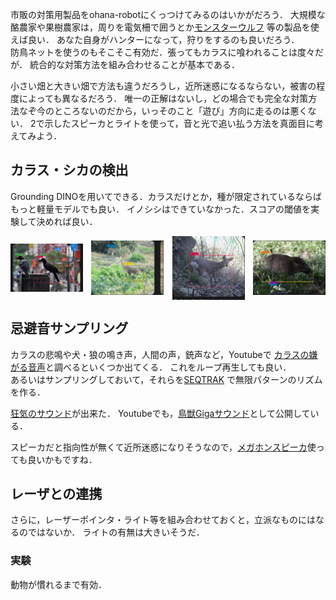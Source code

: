 市販の対策用製品をohana-robotにくっつけてみるのはいかがだろう．
大規模な酪農家や果樹農家は，周りを電気柵で囲うとか[モンスターウルフ](https://www.wolfkamuy.com/) 等の製品を使えば良い．
あなた自身がハンターになって，狩りをするのも良いだろう．  
防鳥ネットを使うのもそこそこ有効だ．張ってもカラスに喰われることは度々だが．
統合的な対策方法を組み合わせることが基本である．

小さい畑と大きい畑で方法も違うだろうし，近所迷惑になるならない，被害の程度によっても異なるだろう．
唯一の正解はないし，どの場合でも完全な対策方法なぞ今のところないのだから，いっそのこと「遊び」方向に走るのは悪くない．
2で示したスピーカとライトを使って，音と光で追い払う方法を真面目に考えてみよう．  


## カラス・シカの検出

Grounding DINOを用いてできる．カラスだけとか，種が限定されているならばもっと軽量モデルでも良い．
イノシシはできていなかった．スコアの閾値を実験して決めれば良い．

<div style="display: flex; justify-content: space-between; align-items: center;">
  <img src="img/crow.png" alt="画像1" style="width: 23%; height: auto; max-height: 200px;">
  <img src="img/monkey.png" alt="画像2" style="width: 23%; height: auto; max-height: 200px;">
  <img src="img/deer.png" alt="画像3" style="width: 23%; height: auto; max-height: 200px;">
  <img src="img/boar.png" alt="画像4" style="width: 23%; height: auto; max-height: 200px;">
</div>


## 忌避音サンプリング

カラスの悲鳴や犬・狼の鳴き声，人間の声，銃声など，Youtubeで [カラスの嫌がる音声](https://www.youtube.com/watch?v=V8zPwXS5NMw)と調べるといくつか出てくる．
これをループ再生しても良い．  
あるいはサンプリングしておいて，それらを[SEQTRAK](https://jp.yamaha.com/products/music_production/music-production-studios/seqtrak/index.html) 
で無限パターンのリズムを作る．

[狂気のサウンド](wolf_crow.mp3)が出来た．
Youtubeでも，[鳥獣Gigaサウンド](https://www.youtube.com/watch?v=A_aw-e6PrAI)として公開している．



スピーカだと指向性が無くて近所迷惑になりそうなので，[メガホンスピーカ](https://www.amazon.co.jp/%E3%83%9D%E3%83%BC%E3%82%BF%E3%83%96%E3%83%AB%E3%83%A1%E3%82%AC%E3%83%9B%E3%83%B3%E3%82%B9%E3%83%94%E3%83%BC%E3%82%AB%E3%83%BC-PA-%E6%8B%A1%E5%A3%B0%E5%99%A8%E3%80%81%E5%A4%A7%E9%9F%B3%E9%87%8F%E5%85%85%E9%9B%BB%E5%BC%8F%E3%82%B5%E3%83%9D%E3%83%BC%E3%83%88-300-%E7%A7%92%E9%8C%B2%E9%9F%B3%E3%83%A1%E3%82%AC%E3%83%9B%E3%83%B3%E3%80%81%E3%82%A2%E3%82%A6%E3%83%88%E3%83%89%E3%82%A2%E3%82%B9%E3%83%9D%E3%83%BC%E3%83%84%E3%80%81%E3%83%81%E3%82%A2%E3%83%AA%E3%83%BC%E3%83%87%E3%82%A3%E3%83%B3%E3%82%B0%E3%83%95%E3%82%A1%E3%83%B3%E3%82%B3%E3%83%BC%E3%83%81%E7%94%A8/dp/B0CHQWZ8S7)使っても良いかもですね．




## レーザとの連携

さらに，レーザーポインタ・ライト等を組み合わせておくと，立派なものにはなるのではないか．
ライトの有無は大きいそうだ．



### 実験

動物が慣れるまで有効．
